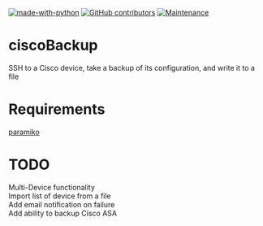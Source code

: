 [![made-with-python](https://img.shields.io/badge/Made%20with-Python-1f425f.svg)](https://www.python.org/)
[![GitHub contributors](https://img.shields.io/github/contributors/Naereen/StrapDown.js.svg)](https://GitHub.com/Naereen/StrapDown.js/graphs/contributors/)
[![Maintenance](https://img.shields.io/badge/Maintained%3F-yes-green.svg)](https://GitHub.com/Naereen/StrapDown.js/graphs/commit-activity)
# ciscoBackup

SSH to a Cisco device, take a backup of its configuration, and write it to a file

# Requirements

[paramiko](http://www.paramiko.org/)
  

# TODO

Multi-Device functionality  
Import list of device from a file  
Add email notification on failure  
Add ability to backup Cisco ASA  

